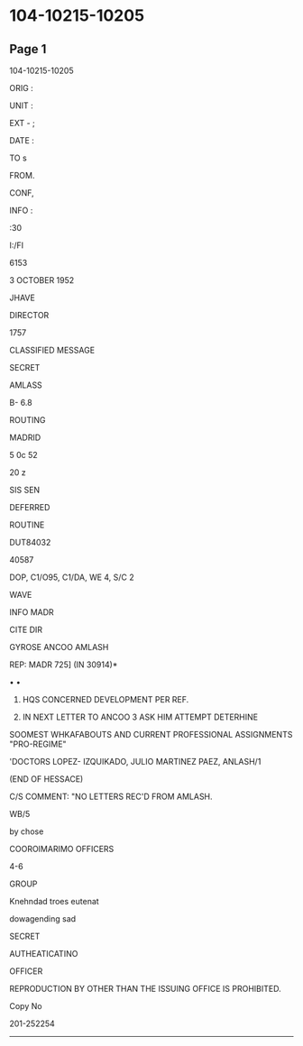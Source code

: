 # 104-10215-10205

## Page 1

104-10215-10205

ORIG :

UNIT :

EXT - ;

DATE :

TO s

FROM.

CONF,

INFO :

:30

I:/FI

6153

3 OCTOBER 1952

JHAVE

DIRECTOR

1757

CLASSIFIED MESSAGE

SECRET

AMLASS

B- 6.8

ROUTING

MADRID

5 0c 52

20 z

SIS SEN

DEFERRED

ROUTINE

DUT84032

40587

DOP, C1/O95, C1/DA, WE 4, S/C 2

WAVE

INFO MADR

CITE DIR

GYROSE ANCOO AMLASH

REP: MADR 725] (IN 30914)*

• •

1. HQS CONCERNED DEVELOPMENT PER REF.

2. IN NEXT LETTER TO ANCOO 3 ASK HIM ATTEMPT DETERHINE

SOOMEST WHKAFABOUTS AND CURRENT PROFESSIONAL ASSIGNMENTS "PRO-REGIME"

'DOCTORS LOPEZ- IZQUIKADO, JULIO MARTINEZ PAEZ, ANLASH/1

(END OF HESSACE)

C/S COMMENT: "NO LETTERS REC'D FROM AMLASH.

WB/5

by chose

COOROIMARIMO OFFICERS

4-6

GROUP

Knehndad troes eutenat

dowagending sad

SECRET

AUTHEATICATINO

OFFICER

REPRODUCTION BY OTHER THAN THE ISSUING OFFICE IS PROHIBITED.

Copy No

201-252254

---

